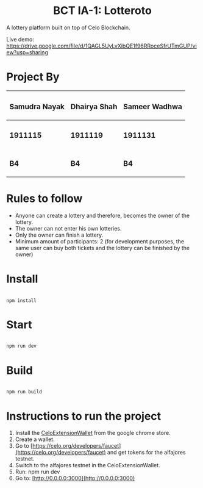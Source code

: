 <h1 align="center">BCT IA-1: Lotteroto</h1>
A lottery platform built on top of Celo Blockchain.

Live demo: https://drive.google.com/file/d/1QAGL5UyLvXibQE1f96RRoceSfrUTmGUP/view?usp=sharing

<h1>Project By</h1>

| <h3>Samudra Nayak</h3> | <h3>Dhairya Shah</h3> | <h3>Sameer Wadhwa</h3> |
| -------------------- | ---------------------- | ---------------------- |
| <h3>1911115</h3>    | <h3>1911119</h3>       | <h3>1911131</h3>       |
| <h3>B4</h3>          | <h3>B4</h3>            | <h3>B4</h3>            |


# Rules to follow

- Anyone can create a lottery and therefore, becomes the owner of the lottery.
- The owner can not enter his own lotteries.
- Only the owner can finish a lottery.
- Minimum amount of participants: 2 (for development purposes, the same user can buy both tickets and the lottery can be finished by the owner)
  

# Install

```

npm install

```

# Start

```

npm run dev

```

# Build

```

npm run build

```



# Instructions to run the project  
1. Install the [CeloExtensionWallet](https://chrome.google.com/webstore/detail/celoextensionwallet/kkilomkmpmkbdnfelcpgckmpcaemjcdh?hl=en) from the google chrome store.
2. Create a wallet.
3. Go to [https://celo.org/developers/faucet](https://celo.org/developers/faucet) and get tokens for the alfajores testnet.
4. Switch to the alfajores testnet in the CeloExtensionWallet.
5. Run: npm run dev
6. Go to: [http://0.0.0.0:3000](http://0.0.0.0:3000)






